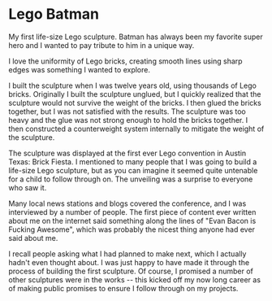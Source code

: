 # Lego Batman

My first life-size Lego sculpture. Batman has always been my favorite super hero and I wanted to pay tribute to him in a unique way.

I love the uniformity of Lego bricks, creating smooth lines using sharp edges was something I wanted to explore.

I built the sculpture when I was twelve years old, using thousands of Lego bricks. Originally I built the sculpture unglued, but I quickly realized that the sculpture would not survive the weight of the bricks. I then glued the bricks together, but I was not satisfied with the results. The sculpture was too heavy and the glue was not strong enough to hold the bricks together. I then constructed a counterweight system internally to mitigate the weight of the sculpture.

The sculpture was displayed at the first ever Lego convention in Austin Texas: Brick Fiesta. I mentioned to many people that I was going to build a life-size Lego sculpture, but as you can imagine it seemed quite untenable for a child to follow through on. The unveiling was a surprise to everyone who saw it.

Many local news stations and blogs covered the conference, and I was interviewed by a number of people. The first piece of content ever written about me on the internet said something along the lines of "Evan Bacon is Fucking Awesome", which was probably the nicest thing anyone had ever said about me.

I recall people asking what I had planned to make next, which I actually hadn't even thought about. I was just happy to have made it through the process of building the first sculpture. Of course, I promised a number of other sculptures were in the works -- this kicked off my now long career as of making public promises to ensure I follow through on my projects.
